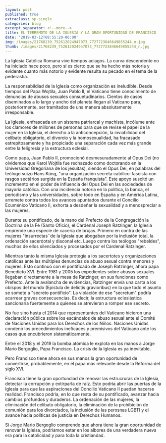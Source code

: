 ```yaml
---
layout: post
published: true
extraclass: sp-single
categories: blog
excerpt_separator: <!--more-->
title: EL TERREMOTO DE LA IGLESIA Y LA GRAN OPORTUNIDAD DE FRANCISCO
date: '2019-03-12T08:55:20-06:00'
img: /images/21768239_752612024947073_7727723846649855244_n.jpg
thumb: /images/21768239_752612024947073_7727723846649855244_n.jpg
---
```

La Iglesia Católica Romana vive tiempos aciagos. La curva descendente no ha iniciado hace poco, pero sí es cierto que se ha hecho más notoria y evidente cuanto más notorio y evidente resulta su pecado en el tema de la pederastía.  

La responsabildiad de la Iglesia como organización es ineludible. Desde tiempos del Papa Wojtila, Juan Pablo II, el Vaticano tiene conocimiento de denuncias de abusos sexuales consuetudinarios. Cientos de casos diseminados a lo largo y ancho del planeta llegan al Vaticano para, posteriormente, ser tramitados de una manera absolutamente irresponsable. 

La Iglesia, enfrascada en un sistema patriarcal y machista, incólume ante los clamores de millones de personas para que se revise el papel de la mujer en la Iglesia, el derecho a la anticoncepción, la inviabilidad del celibato obligatorio, el divorcio y la homosexualidad, ha fracasado estrepitosamente y ha propiciado una separación cada vez más grande entre la feligresía y la estructura eclesial. 

Como papa, Juan Pablo II, promocionó desmesuradamente al Opus Dei (no olvidemos que Karol Wojtila fue rechazado como doctorando en la Universidad Gregoriana de los jesuitas), siendo el Opus Dei, en palabras del teólogo suizo Hans Küng, "una organización secreta católico-fascista con rasgos sectários surgida en la España franquista".   Este apoyo suscitó un incremento en el poder de influencia del Opus Dei en las sociedades de mayoría católica. Con una incidencia notoria en la política, la banca, el periodismo y las universidades, sobre todo en España y en América Latina, arremete contra todos los avances apuntados durante el Concilio Ecuménico Vaticano II, exhorta a desdeñar la sexualidad y a menospreciar a las mujeres. 

Durante su pontificado, de la mano del Prefecto de la Congregación la Doctrina de la Fe (Santo Oficio), el Cardenal Joseph Ratzinger, la Iglesia emprende una especie de cacería de brujas. Primero en contra de las mujeres "insurrectas¨de la Iglesia que abogaban por la inclusión total, la ordenación sacerdotal y diaconal etc. Luego contra los teólogos "rebeldes", muchos de ellos silenciados y procesados por el Cardenal Ratzinger.  

Mientras tanto la misma Iglesia protegía a los sacertotes y organizaciones católicas ante las múltiples denuncias de abuso sexual contra menores y mujeres.  Esto continuó con el pontificado de Joseph Ratzinger, ahora papa Benedicto XVI.  Entre 1981 y 2005 los expedientes sobre abusos sexuales llegaban directamente a la mesa de Ratzinger, en sus funciones como Prefecto. Ante la avalancha de evidencias, Ratzinger envía una carta a los obispos del mundo (Epistula de delictis gravioribus) en la que  todo el asunto se somete a "secreto pontificio".  La violación de ese "secretum" podría acarrear graves consecuencias. Es decir, la estructura eclesiástica sancionaría fuertemente a quienes se atrevieran a romper ese secreto. 

No fue sino hasta el 2014 que representantes del Vaticano hicieron una declaración pública sobre los escándalos de abuso sexual ante el Comité de Naciones Unidas para los Derechos de los Niños. Naciones Unidas condenó los precedimientos ineficaces y premisivos del Vaticano ante los casos que encubrieron sistemáticamente. 

Entre el 2018 y el 2019 la bomba atómica le explota en las manos a Jorge Mario Bergoglio, Papa Francisco. La crisis de la Iglesia es ya inevitable. 

Pero Francisco tiene ahora en sus manos la gran oportunidad de convertirse, probablemente, en el papa más relevante desde la Reforma del siglo XVI.  

Francisco tiene la gran oportundiad de renovar las estrucruras de la Iglesia, detectar la corrupción y extirparla de raíz. Esto podría abrir las puertas de la Iglesia para que las aspiraciones del Concilio Vaticano II puedan hacerse realidad. Francisco podría, en lo que resta de su pontificado, avanzar hacia cambios profundos y duraderos. La ordenación de las mujeres, la eliminación del celibato obligatorio, la eliminación de la prohibición de comunión para los divorciados, la inclusión de las perosnas LGBTI y el avance hacia políticas de justicia en Derechos Humanos. 

Si Jorge Mario Bergoglio comprende que ahora tiene la gran oportunidad de renovar la Igleisa, podríamos estar en los albores de una verdadera nueva era para la catolicidad y para toda la cristiandad.
